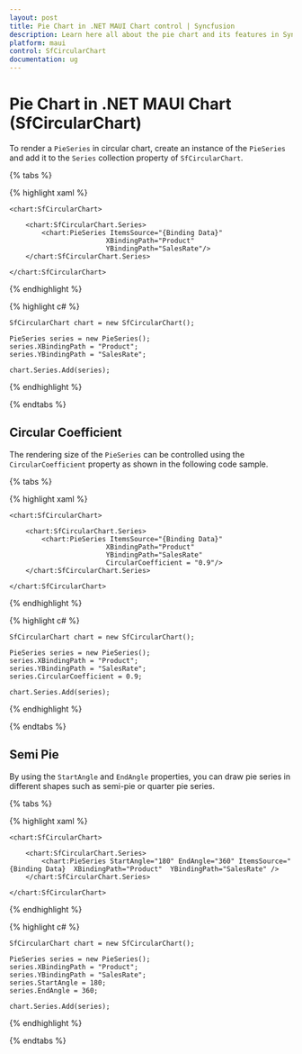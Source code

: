 ```yaml
---
layout: post
title: Pie Chart in .NET MAUI Chart control | Syncfusion
description: Learn here all about the pie chart and its features in Syncfusion .NET MAUI Chart (SfCircularChart) control.
platform: maui
control: SfCircularChart
documentation: ug
---
```


# Pie Chart in .NET MAUI Chart (SfCircularChart)

To render a `PieSeries` in circular chart, create an instance of the `PieSeries` and add it to the `Series` collection property of `SfCircularChart`.

{% tabs %}

{% highlight xaml %}

    <chart:SfCircularChart>

        <chart:SfCircularChart.Series>
            <chart:PieSeries ItemsSource="{Binding Data}" 
                            XBindingPath="Product" 
                            YBindingPath="SalesRate"/>
        </chart:SfCircularChart.Series>
            
    </chart:SfCircularChart>

{% endhighlight %}

{% highlight c# %}

    SfCircularChart chart = new SfCircularChart();

    PieSeries series = new PieSeries();
    series.XBindingPath = "Product";
    series.YBindingPath = "SalesRate";

    chart.Series.Add(series);

{% endhighlight %}

{% endtabs %}

## Circular Coefficient

The rendering size of the `PieSeries` can be controlled using the `CircularCoefficient` property as shown in the following code sample.

{% tabs %}

{% highlight xaml %}

    <chart:SfCircularChart>

        <chart:SfCircularChart.Series>
            <chart:PieSeries ItemsSource="{Binding Data}" 
                            XBindingPath="Product" 
                            YBindingPath="SalesRate"
                            CircularCoefficient = "0.9"/>
        </chart:SfCircularChart.Series>
            
    </chart:SfCircularChart>

{% endhighlight %}

{% highlight c# %}

    SfCircularChart chart = new SfCircularChart();

    PieSeries series = new PieSeries();
    series.XBindingPath = "Product";
    series.YBindingPath = "SalesRate";
    series.CircularCoefficient = 0.9;

    chart.Series.Add(series);

{% endhighlight %}

{% endtabs %}

## Semi Pie

By using the `StartAngle` and `EndAngle` properties, you can draw pie series in different shapes such as semi-pie or quarter pie series.

{% tabs %}

{% highlight xaml %}

    <chart:SfCircularChart>

        <chart:SfCircularChart.Series>
            <chart:PieSeries StartAngle="180" EndAngle="360" ItemsSource="{Binding Data}  XBindingPath="Product"  YBindingPath="SalesRate" />
        </chart:SfCircularChart.Series>

    </chart:SfCircularChart>

{% endhighlight %}

{% highlight c# %}

    SfCircularChart chart = new SfCircularChart();

    PieSeries series = new PieSeries();
    series.XBindingPath = "Product";
    series.YBindingPath = "SalesRate";
    series.StartAngle = 180;
    series.EndAngle = 360;

    chart.Series.Add(series);

{% endhighlight %}

{% endtabs %}
